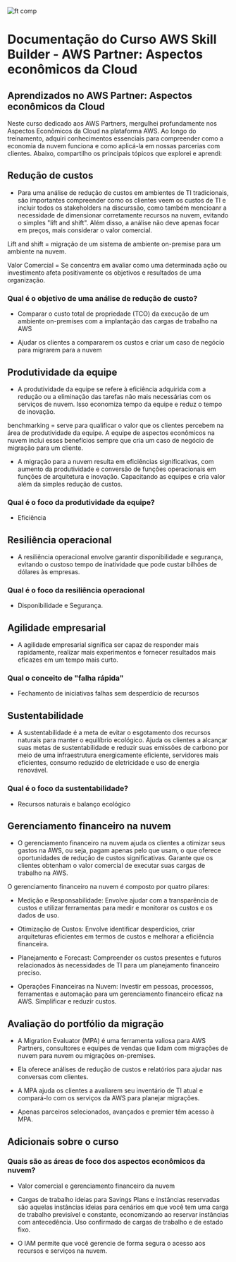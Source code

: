 ![ft comp](https://s3.sa-east-1.amazonaws.com/remotar-assets-prod/company-profile-covers/cl7god9gt00lx04wg4p2a93zt.jpg)

# Documentação do Curso AWS Skill Builder - AWS Partner: Aspectos econômicos da Cloud

## Aprendizados no AWS Partner: Aspectos econômicos da Cloud

 Neste curso dedicado aos AWS Partners, mergulhei profundamente nos Aspectos Econômicos da Cloud na plataforma AWS. Ao longo do treinamento, adquiri conhecimentos essenciais para compreender como a economia da nuvem funciona e como aplicá-la em nossas parcerias com clientes. Abaixo, compartilho os principais tópicos que explorei e aprendi:

## Redução de custos

- Para uma análise de redução de custos em ambientes de TI tradicionais, são importantes compreender como os clientes veem os custos de TI e incluir todos os stakeholders na discurssão, como também mencioanr a necessidade de dimensionar corretamente recursos na nuvem, evitando o simples "lift and shift". Além disso, a análise não deve apenas focar em preços, mais considerar o valor comercial.

Lift and shift = migração de um sistema de ambiente on-premise para um ambiente na nuvem. 

Valor Comercial = Se concentra em avaliar como uma determinada ação ou investimento afeta positivamente os objetivos e resultados de uma organização. 

### Qual é o objetivo de uma análise de redução de custo?
- Comparar o custo total de propriedade (TCO) da execução de um ambiente on-premises com a implantação das cargas de trabalho na AWS

- Ajudar os clientes a compararem os custos e criar um caso de negócio para migrarem para a nuvem

## Produtividade da equipe

- A produtividade da equipe se refere à eficiência adquirida com a redução ou a eliminação das tarefas não mais necessárias com os serviços de nuvem. Isso economiza tempo da equipe e reduz o tempo de inovação. 

benchmarking = serve para qualificar o valor que os clientes percebem na área de produtividade da equipe. A equipe de aspectos econômicos na nuvem inclui esses benefícios sempre que cria um caso de negócio de migração para um cliente. 

- A migração para a nuvem resulta em eficiências significativas, com aumento da produtividade e conversão de funções operacionais em funções de arquitetura e inovação. Capacitando as equipes e cria valor além da simples redução de custos.

### Qual é o foco da produtividade da equipe?
- Eficiência

## Resiliência operacional

- A resiliência operacional envolve garantir disponibilidade e segurança, evitando o custoso tempo de inatividade que pode custar bilhões de dólares às empresas. 

### Qual é o foco da resiliência operacional 
- Disponibilidade e Segurança.

## Agilidade empresarial

- A agilidade empresarial significa ser capaz de responder mais rapidamente, realizar mais experimentos e fornecer resultados mais eficazes em um tempo mais curto.

### Qual o conceito de "falha rápida"
- Fechamento de iniciativas falhas sem desperdício de recursos

## Sustentabilidade

- A sustentabilidade é a meta de evitar o esgotamento dos recursos naturais para manter o equilíbrio ecológico. Ajuda os clientes a alcançar suas metas de sustentabilidade e reduzir suas emissões de carbono por meio de uma infraestrutura energicamente eficiente, servidores mais eficientes, consumo reduzido de eletricidade e uso de energia renovável.

### Qual é o foco da sustentabilidade?
- Recursos naturais e balanço ecológico

## Gerenciamento financeiro na nuvem

- O gerenciamento financeiro na nuvem ajuda os clientes a otimizar seus gastos na AWS, ou seja, pagam apenas pelo que usam, o que oferece oportunidades de redução de custos significativas. Garante que os clientes obtenham o valor comercial de executar suas cargas de trabalho na AWS.

O gerenciamento financeiro na nuvem é composto por quatro pilares:

- Medição e Responsabilidade: Envolve ajudar com a transparência de custos e utilizar ferramentas para medir e monitorar os custos e os dados de uso.

- Otimização de Custos: Envolve identificar desperdícios, criar arquiteturas eficientes em termos de custos e melhorar a eficiência financeira.

- Planejamento e Forecast: Compreender os custos presentes e futuros relacionados às necessidades de TI para um planejamento financeiro preciso.

- Operações Financeiras na Nuvem: Investir em pessoas, processos, ferramentas e automação para um gerenciamento financeiro eficaz na AWS. Simplificar e reduzir custos.

## Avaliação do portfólio da migração

- A Migration Evaluator (MPA) é uma ferramenta valiosa para AWS Partners, consultores e equipes de vendas que lidam com migrações de nuvem para nuvem ou migrações on-premises.

- Ela oferece análises de redução de custos e relatórios para ajudar nas conversas com clientes. 

- A MPA ajuda os clientes a avaliarem seu inventário de TI atual e compará-lo com os serviços da AWS para planejar migrações. 

- Apenas parceiros selecionados, avançados e premier têm acesso à MPA.

## Adicionais sobre o curso

### Quais são as áreas de foco dos aspectos econômicos da nuvem? 
- Valor comercial e gerenciamento financeiro da nuvem 

- Cargas de trabalho ideias para Savings Plans e instâncias reservadas são aquelas instâncias ideias para cenários em que você tem uma carga de trabalho previsível e constante, economizando ao reservar instâncias com antecedência. Uso confirmado de cargas de trabalho e de estado fixo.

- O IAM permite que você gerencie de forma segura o acesso aos recursos e serviços na nuvem.

